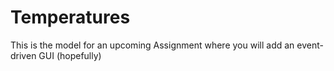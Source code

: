 # Temperatures
This is the model for an upcoming Assignment where you will add an event-driven GUI (hopefully)
